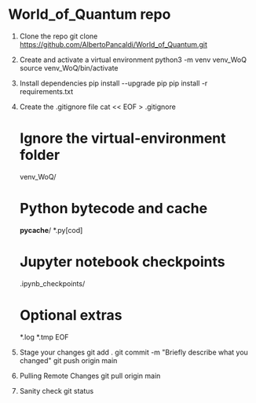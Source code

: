 # World_of_Quantum repo

1. Clone the repo 
    git clone https://github.com/AlbertoPancaldi/World_of_Quantum.git

2. Create and activate a virtual environment
    python3 -m venv venv_WoQ
    source venv_WoQ/bin/activate

3. Install dependencies
    pip install --upgrade pip
    pip install -r requirements.txt

4. Create the .gitignore file
    cat << EOF > .gitignore
    # Ignore the virtual-environment folder
    venv_WoQ/

    # Python bytecode and cache
    __pycache__/
    *.py[cod]

    # Jupyter notebook checkpoints
    .ipynb_checkpoints/

    # Optional extras
    *.log
    *.tmp
    EOF

5. Stage your changes 
   git add .
   git commit -m "Briefly describe what you changed"
   git push origin main

6. Pulling Remote Changes
    git pull origin main

7. Sanity check
    git status